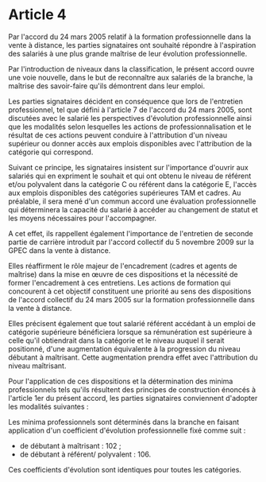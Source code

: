 # Article 4

Par l'accord du 24 mars 2005 relatif à la formation professionnelle dans la vente à distance, les parties signataires ont souhaité répondre à l'aspiration des salariés à une plus grande maîtrise de leur évolution professionnelle.

Par l'introduction de niveaux dans la classification, le présent accord ouvre une voie nouvelle, dans le but de reconnaître aux salariés de la branche, la maîtrise des savoir-faire qu'ils démontrent dans leur emploi.

Les parties signataires décident en conséquence que lors de l'entretien professionnel, tel que défini à l'article 7 de l'accord du 24 mars 2005, sont discutées avec le salarié les perspectives d'évolution professionnelle ainsi que les modalités selon lesquelles les actions de professionnalisation et le résultat de ces actions peuvent conduire à l'attribution d'un niveau supérieur ou donner accès aux emplois disponibles avec l'attribution de la catégorie qui correspond.

Suivant ce principe, les signataires insistent sur l'importance d'ouvrir aux salariés qui en expriment le souhait et qui ont obtenu le niveau de référent et/ou polyvalent dans la catégorie C ou référent dans la catégorie E, l'accès aux emplois disponibles des catégories supérieures TAM et cadres. Au préalable, il sera mené d'un commun accord une évaluation professionnelle qui déterminera la capacité du salarié à accéder au changement de statut et les moyens nécessaires pour l'accompagner.

A cet effet, ils rappellent également l'importance de l'entretien de seconde partie de carrière introduit par l'accord collectif du 5 novembre 2009 sur la GPEC dans la vente à distance.

Elles réaffirment le rôle majeur de l'encadrement (cadres et agents de maîtrise) dans la mise en œuvre de ces dispositions et la nécessité de former l'encadrement à ces entretiens. Les actions de formation qui concourent à cet objectif constituent une priorité au sens des dispositions de l'accord collectif du 24 mars 2005 sur la formation professionnelle dans la vente à distance.

Elles précisent également que tout salarié référent accédant à un emploi de catégorie supérieure bénéficiera lorsque sa rémunération est supérieure à celle qu'il obtiendrait dans la catégorie et le niveau auquel il serait positionné, d'une augmentation équivalente à la progression du niveau débutant à maîtrisant. Cette augmentation prendra effet avec l'attribution du niveau maîtrisant.

Pour l'application de ces dispositions et la détermination des minima professionnels tels qu'ils résultent des principes de construction énoncés à l'article 1er du présent accord, les parties signataires conviennent d'adopter les modalités suivantes :

Les minima professionnels sont déterminés dans la branche en faisant application d'un coefficient d'évolution professionnelle fixé comme suit :

- de débutant à maîtrisant : 102 ;  
 - de débutant à référent/ polyvalent : 106.

Ces coefficients d'évolution sont identiques pour toutes les catégories.

